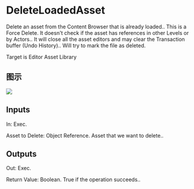 # DeleteLoadedAsset

Delete an asset from the Content Browser that is already loaded.. This is a Force Delete. It doesn't check if the asset has references in other Levels or by Actors.. It will close all the asset editors and may clear the Transaction buffer (Undo History).. Will try to mark the file as deleted.

Target is Editor Asset Library

## 图示

![]($-20221218-18470578.png)

## Inputs

In: Exec.

Asset to Delete: Object Reference. Asset that we want to delete..  

## Outputs

Out: Exec.

Return Value: Boolean. True if the operation succeeds..

